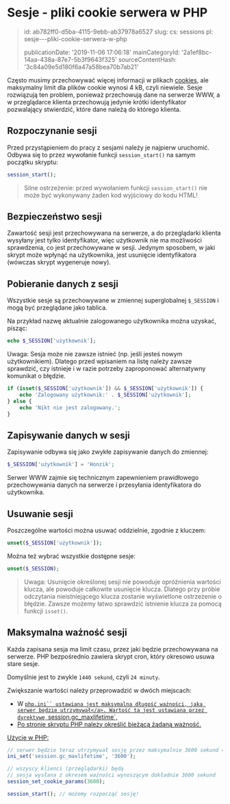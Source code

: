 Sesje - pliki cookie serwera w PHP
==================================

> id: ab782ff0-d5ba-4115-9ebb-ab37978a6527
> slug:
> 	cs: sessions
> 	pl: sesje---pliki-cookie-serwera-w-php
> 
> publicationDate: '2019-11-06 17:06:18'
> mainCategoryId: '2a1ef8bc-14aa-438a-87e7-5b3f9643f325'
> sourceContentHash: '3c84a09e5d180f6a47a58bea70b7ab21'

Często musimy przechowywać więcej informacji w plikach <a href="/cookies">cookies</a>, ale maksymalny limit dla plików cookie wynosi 4 kB, czyli niewiele. Sesje rozwiązują ten problem, ponieważ przechowują dane na serwerze WWW, a w przeglądarce klienta przechowują jedynie krótki identyfikator pozwalający stwierdzić, które dane należą do którego klienta.

Rozpoczynanie sesji
---------------------

Przed przystąpieniem do pracy z sesjami należy je najpierw uruchomić. Odbywa się to przez wywołanie funkcji `session_start()` na samym początku skryptu:

```php
session_start();
```

> Silne ostrzeżenie: przed wywołaniem funkcji `session_start()` nie może być wykonywany żaden kod wyjściowy do kodu HTML!

Bezpieczeństwo sesji
-------------------

Zawartość sesji jest przechowywana na serwerze, a do przeglądarki klienta wysyłany jest tylko identyfikator, więc użytkownik nie ma możliwości sprawdzenia, co jest przechowywane w sesji. Jedynym sposobem, w jaki skrypt może wpłynąć na użytkownika, jest usunięcie identyfikatora (wówczas skrypt wygeneruje nowy).

Pobieranie danych z sesji
----------------------

Wszystkie sesje są przechowywane w zmiennej superglobalnej `$_SESSION` i mogą być przeglądane jako tablica.

Na przykład nazwę aktualnie zalogowanego użytkownika można uzyskać, pisząc:

```php
echo $_SESSION['użytkownik'];
```

Uwaga: Sesja może nie zawsze istnieć (np. jeśli jesteś nowym użytkownikiem). Dlatego przed wpisaniem na listę należy zawsze sprawdzić, czy istnieje i w razie potrzeby zaproponować alternatywny komunikat o błędzie.

```php
if (isset($_SESSION['użytkownik']) && $_SESSION['użytkownik']) {
    echo 'Zalogowany użytkownik:' . $_SESSION['użytkownik'];
} else {
    echo 'Nikt nie jest zalogowany.';
}
```

Zapisywanie danych w sesji
----------------------

Zapisywanie odbywa się jako zwykłe zapisywanie danych do zmiennej:

```php
$_SESSION['użytkownik'] = 'Honzik';
```

Serwer WWW zajmie się technicznym zapewnieniem prawidłowego przechowywania danych na serwerze i przesyłania identyfikatora do użytkownika.

Usuwanie sesji
----------------

Poszczególne wartości można usuwać oddzielnie, zgodnie z kluczem:

```php
unset($_SESSION['użytkownik']);
```

Można też wybrać wszystkie dostępne sesje:

```php
unset($_SESSION);
```

> Uwaga: Usunięcie określonej sesji nie powoduje opróżnienia wartości klucza, ale powoduje całkowite usunięcie klucza. Dlatego przy próbie odczytania nieistniejącego klucza zostanie wyświetlone ostrzeżenie o błędzie. Zawsze możemy łatwo sprawdzić istnienie klucza za pomocą funkcji `isset()`.

Maksymalna ważność sesji
---------------------------------

Każda zapisana sesja ma limit czasu, przez jaki będzie przechowywana na serwerze. PHP bezpośrednio zawiera skrypt cron, który okresowo usuwa stare sesje.

Domyślnie jest to zwykle `1440 sekund`, czyli `24 minuty`.

Zwiększanie wartości należy przeprowadzić w dwóch miejscach:

- W <a href="/info">`php.ini`` ustawiana jest maksymalna długość ważności, jaką serwer będzie utrzymywał</a>. Wartość ta jest ustawiana przez dyrektywę `session.gc_maxlifetime`,
- Po stronie skryptu PHP należy określić bieżącą żądaną ważność.

Użycie w PHP:

```php
// serwer będzie teraz utrzymywał sesję przez maksymalnie 3600 sekund = 1 godzinę
ini_set('session.gc_maxlifetime', '3600');

// wszyscy klienci (przeglądarki) będą
// sesja wysłana z okresem ważności wynoszącym dokładnie 3600 sekund
session_set_cookie_params(3600);

session_start(); // możemy rozpocząć sesję!
```
